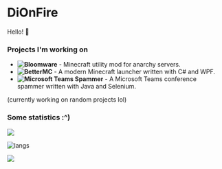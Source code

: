 # DiOnFire

Hello! 👋

### Projects I'm working on

- **![Bloomware](https://github.com/TheBreakery/Bloomware)** - Minecraft utility mod for anarchy servers.
- **![BetterMC](https://github.com/DiOnFire/BetterMC)** - A modern Minecraft launcher written with C# and WPF.
- **![Microsoft Teams Spammer](https://github.com/DiOnFire/MicrosoftTeamsSpammer)** - A Microsoft Teams conference spammer written with Java and Selenium.

(currently working on random projects lol)

### Some statistics :^)

![](https://github-readme-stats.vercel.app/api?username=dionfire&count_private=true&theme=dracula&show_icons=true&include_all_commits=true)

![langs](https://github-readme-stats.vercel.app/api/top-langs/?username=dionfire&layout=compact&langs_count=10)

![](https://komarev.com/ghpvc/?username=DiOnFire&color=7421af)
